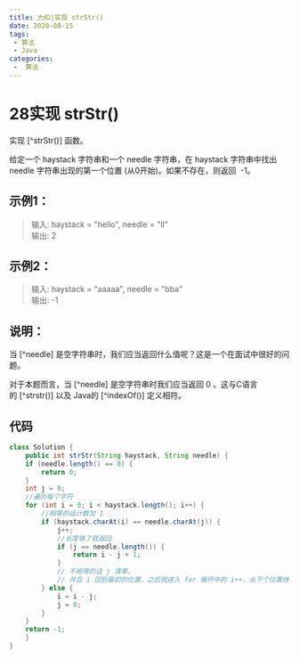 ```yaml
---
title: 力扣|实现 strStr()
date: 2020-08-15
tags:
 - 算法
 - Java
categories:
 -  算法
---
```



# 28实现 strStr()

实现 [^strStr()] 函数。

给定一个 haystack 字符串和一个 needle 字符串，在 haystack 字符串中找出 needle 字符串出现的第一个位置 (从0开始)。如果不存在，则返回  -1。


## 示例1：
>输入: haystack = "hello", needle = "ll"  
输出: 2

## 示例2：
>输入: haystack = "aaaaa", needle = "bba"  
输出: -1

## 说明：
当 [^needle] 是空字符串时，我们应当返回什么值呢？这是一个在面试中很好的问题。

对于本题而言，当 [^needle] 是空字符串时我们应当返回 0 。这与C语言的 [^strstr()] 以及 Java的 [^indexOf()] 定义相符。


## 代码 
```java
class Solution {
    public int strStr(String haystack, String needle) {
    if (needle.length() == 0) {
        return 0;
    }
    int j = 0;
    //遍历每个字符
    for (int i = 0; i < haystack.length(); i++) {
        //相等的话计数加 1 
        if (haystack.charAt(i) == needle.charAt(j)) {
            j++;
            //长度够了就返回
            if (j == needle.length()) {
                return i - j + 1;
            }
            // 不相等的话 j 清零，
            // 并且 i 回到最初的位置，之后就进入 for 循环中的 i++，从下个位置继续判断
        } else {
            i = i - j;
            j = 0;
        }
    }
    return -1;
    }
}

```

